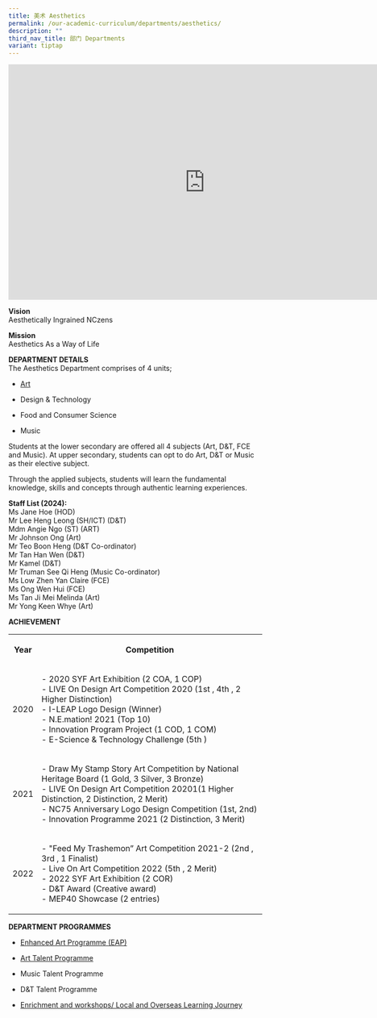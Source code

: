 ```yaml
---
title: 美术 Aesthetics
permalink: /our-academic-curriculum/departments/aesthetics/
description: ""
third_nav_title: 部门 Departments
variant: tiptap
---
```

<div class="iframe-wrapper">
<iframe height="467" width="780" allowfullscreen="true" frameborder="0" src="https://docs.google.com/presentation/d/e/2PACX-1vQcur9S8hGz8aRUzFkpZ4kkGkEL3N2Wp5U7OIqkzQ16sqwuPY-sRoeKChcy4rBABHqc5cUSn2aJKq4Z/embed?start=true&amp;loop=true&amp;delayms=5000"></iframe>
</div>
<p><strong>Vision</strong>
<br>Aesthetically Ingrained NCzens
<br>
</p>
<p><strong>Mission</strong>
<br>Aesthetics As a Way of Life</p>
<p><strong>DEPARTMENT DETAILS</strong>
<br>The Aesthetics Department comprises of 4 units;</p>
<ul data-tight="true" class="tight">
<li>
<p><a href="https://sites.google.com/moe.edu.sg/unitquelyncart/about-ncart" rel="noopener noreferrer nofollow" target="_blank">Art</a>
<br>
</p>
</li>
<li>
<p>Design &amp; Technology
<br>
</p>
</li>
<li>
<p>Food and Consumer Science
<br>
</p>
</li>
<li>
<p>Music
<br>
</p>
</li>
</ul>
<p>Students at the lower secondary are offered all 4 subjects (Art, D&amp;T,
FCE and Music). At upper secondary, students can opt to do Art, D&amp;T
or Music as their elective subject.
<br>
</p>
<p>Through the applied subjects, students will learn the fundamental knowledge,
skills and concepts through authentic learning experiences.
<br>
</p>
<p><strong>Staff List (2024):</strong>
<br>Ms Jane Hoe (HOD)
<br>Mr Lee Heng Leong (SH/ICT) (D&amp;T)
<br>Mdm Angie Ngo (ST) (ART)
<br>Mr Johnson Ong (Art)
<br>Mr Teo Boon Heng (D&amp;T Co-ordinator)
<br>Mr Tan Han Wen (D&amp;T)
<br>Mr Kamel (D&amp;T)
<br>Mr Truman See Qi Heng (Music Co-ordinator)
<br>Ms Low Zhen Yan Claire (FCE)
<br>Ms Ong Wen Hui (FCE)
<br>Ms Tan Ji Mei Melinda (Art)
<br>Mr Yong Keen Whye (Art)
<br>
</p>
<p><strong>ACHIEVEMENT</strong>
<br>
</p>
<table>
<tbody>
<tr>
<th rowspan="1" colspan="1">
<p><strong>Year</strong>
</p>
</th>
<th rowspan="1" colspan="1">
<p><strong>Competition</strong>
</p>
</th>
</tr>
<tr>
<td rowspan="1" colspan="1">
<p>2020</p>
</td>
<td rowspan="1" colspan="1">
<p>- 2020 SYF Art Exhibition (2 COA, 1 COP)
<br>- LIVE On Design Art Competition 2020 (1st , 4th , 2 Higher Distinction)
<br>- I-LEAP Logo Design (Winner)
<br>- N.E.mation! 2021 (Top 10)
<br>- Innovation Program Project (1 COD, 1 COM)
<br>- E-Science &amp; Technology Challenge (5th )</p>
</td>
</tr>
<tr>
<td rowspan="1" colspan="1">
<p>2021</p>
</td>
<td rowspan="1" colspan="1">
<p>- Draw My Stamp Story Art Competition by National Heritage Board (1 Gold,
3 Silver, 3 Bronze)
<br>- LIVE On Design Art Competition 20201(1 Higher Distinction, 2 Distinction,
2 Merit)
<br>- NC75 Anniversary Logo Design Competition (1st, 2nd)
<br>- Innovation Programme 2021 (2 Distinction, 3 Merit)</p>
</td>
</tr>
<tr>
<td rowspan="1" colspan="1">
<p>2022</p>
</td>
<td rowspan="1" colspan="1">
<p>- "Feed My Trashemon” Art Competition 2021-2 (2nd , 3rd , 1 Finalist)
<br>- Live On Art Competition 2022 (5th , 2 Merit)
<br>- 2022 SYF Art Exhibition (2 COR)
<br>- D&amp;T Award (Creative award)
<br>- MEP40 Showcase (2 entries)</p>
</td>
</tr>
</tbody>
</table>
<p><strong>DEPARTMENT PROGRAMMES</strong>
</p>
<ul data-tight="true" class="tight">
<li>
<p><a href="https://sites.google.com/moe.edu.sg/unitquelyncart/ncart-talent-development/enhanced-art-programme-eap" rel="noopener noreferrer nofollow" target="_blank">Enhanced Art Programme (EAP)</a>
<br>
</p>
</li>
<li>
<p><a href="https://sites.google.com/moe.edu.sg/unitquelyncart/ncart-talent-development/art-talent-programme-atp" rel="noopener noreferrer nofollow" target="_blank">Art Talent Programme</a>
<br>
</p>
</li>
<li>
<p>Music Talent Programme
<br>
</p>
</li>
<li>
<p>D&amp;T Talent Programme
<br>
</p>
</li>
<li>
<p><a href="https://sites.google.com/moe.edu.sg/unitquelyncart/ncart-talent-development/enhanced-art-programme-eap" rel="noopener noreferrer nofollow" target="_blank">Enrichment and workshops/ Local and Overseas Learning Journey</a>
<br>
</p>
</li>
</ul>
<p></p>